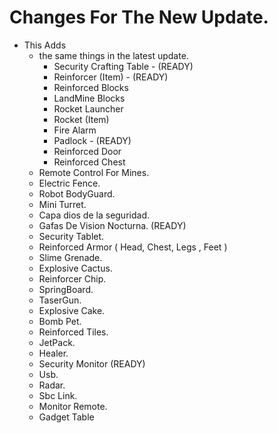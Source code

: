 # Changes For The New Update.

* This Adds
    - the same things in the latest update.
        + Security Crafting Table - (READY)
        + Reinforcer (Item) - (READY)
        + Reinforced Blocks 
        + LandMine Blocks
        + Rocket Launcher
        + Rocket (Item)
        + Fire Alarm
        + Padlock - (READY)
        + Reinforced Door
        + Reinforced Chest
    - Remote Control For Mines.
    - Electric Fence.
    - Robot BodyGuard.
    - Mini Turret.
    - Capa dios de la seguridad.
    - Gafas De Vision Nocturna. (READY)
    - Security Tablet.
    - Reinforced Armor ( Head, Chest, Legs , Feet )
    - Slime Grenade.
    - Explosive Cactus.
    - Reinforcer Chip.
    - SpringBoard.
    - TaserGun.
    - Explosive Cake.
    - Bomb Pet.
    - Reinforced Tiles.
    - JetPack.
    - Healer.
    - Security Monitor (READY)
    - Usb.
    - Radar.
    - Sbc Link.
    - Monitor Remote.
    - Gadget Table
